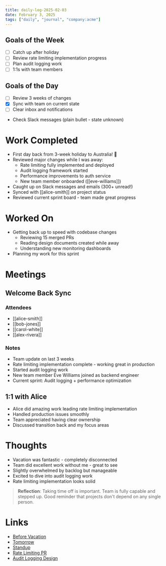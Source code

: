 ```yaml
---
title: daily-log-2025-02-03
date: February 3, 2025
tags: ["daily", "journal", "company:acme"]
---
```


## Goals of the Week

- [ ] Catch up after holiday
- [ ] Review rate limiting implementation progress
- [ ] Plan audit logging work
- [ ] 1:1s with team members

## Goals of the Day

- [ ] Review 3 weeks of changes
- [x] Sync with team on current state
- [ ] Clear inbox and notifications
- Check Slack messages (plain bullet - state unknown)

# Work Completed

* First day back from 3-week holiday to Australia! 🦘
* Reviewed major changes while I was away:
  * Rate limiting fully implemented and deployed
  * Audit logging framework started
  * Performance improvements to auth service
  * New team member onboarded ([[eve-williams]])
* Caught up on Slack messages and emails (300+ unread!)
* Synced with [[alice-smith]] on project status
* Reviewed current sprint board - team made great progress

# Worked On

* Getting back up to speed with codebase changes
  * Reviewing 15 merged PRs
  * Reading design documents created while away
  * Understanding new monitoring dashboards
* Planning my work for this sprint

# Meetings

## Welcome Back Sync

### Attendees
* [[alice-smith]]
* [[bob-jones]]
* [[carol-white]]
* [[alex-rivera]]

### Notes
* Team update on last 3 weeks
* Rate limiting implementation complete - working great in production
* Started audit logging work
* New team member Eve Williams joined as backend engineer
* Current sprint: Audit logging + performance optimization

## 1:1 with Alice

* Alice did amazing work leading rate limiting implementation
* Handled production issues smoothly
* Team appreciated having clear ownership
* Discussed transition back and my focus areas

# Thoughts

* Vacation was fantastic - completely disconnected
* Team did excellent work without me - great to see
* Slightly overwhelmed by backlog but manageable
* Excited to dive into audit logging work
* Rate limiting implementation looks solid

> **Reflection**: Taking time off is important. Team is fully capable and stepped up. Good reminder that projects don't depend on any single person.

# Links

* [Before Vacation](2025-01-14)
* [Tomorrow](2025-02-04)
* [Standup](../standup/2025-02-03)
* [Rate Limiting PR](https://github.com/acme-co/auth-service/pull/167)
* [Audit Logging Design](https://www.notion.so/acme/Audit-Logging-Design)
